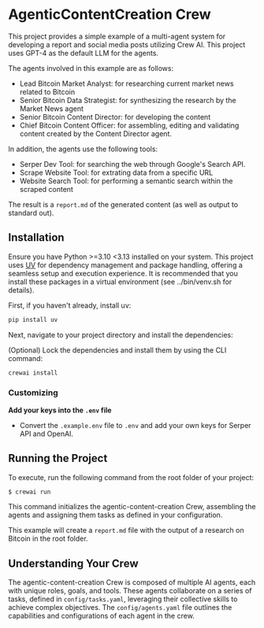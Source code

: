 # AgenticContentCreation Crew

This project provides a simple example of a multi-agent system for developing a report and social media posts utilizing Crew AI. This project uses GPT-4 as the default LLM for the agents. 

The agents involved in this example are as follows: 
- Lead Bitcoin Market Analyst: for researching current market news related to Bitcoin
- Senior Bitcoin Data Strategist: for synthesizing the research by the Market News agent
- Senior Bitcoin Content Director: for developing the content
- Chief Bitcoin Content Officer: for assembling, editing and validating content created by the Content Director agent.

In addition, the agents use the following tools: 
- Serper Dev Tool: for searching the web through Google's Search API. 
- Scrape Website Tool: for extrating data from a specific URL
- Website Search Tool: for performing a semantic search within the scraped content

The result is a `report.md` of the generated content (as well as output to standard out).

## Installation

Ensure you have Python >=3.10 <3.13 installed on your system. This project uses [UV](https://docs.astral.sh/uv/) for dependency management and package handling, offering a seamless setup and execution experience. It is recommended that you install these packages in a virtual environment (see ../bin/venv.sh for details).

First, if you haven't already, install uv:

```bash
pip install uv
```

Next, navigate to your project directory and install the dependencies:

(Optional) Lock the dependencies and install them by using the CLI command:
```bash
crewai install
```
### Customizing

**Add your keys into the `.env` file**

- Convert the `.example.env` file to `.env` and add your own keys for Serper API and OpenAI. 

## Running the Project

To execute, run the following command from the root folder of your project:

```bash
$ crewai run
```

This command initializes the agentic-content-creation Crew, assembling the agents and assigning them tasks as defined in your configuration.

This example will create a `report.md` file with the output of a research on Bitcoin in the root folder.

## Understanding Your Crew

The agentic-content-creation Crew is composed of multiple AI agents, each with unique roles, goals, and tools. These agents collaborate on a series of tasks, defined in `config/tasks.yaml`, leveraging their collective skills to achieve complex objectives. The `config/agents.yaml` file outlines the capabilities and configurations of each agent in the crew.